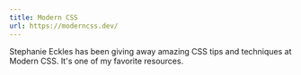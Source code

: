 ```yaml
---
title: Modern CSS
url: https://moderncss.dev/
---
```


Stephanie Eckles has been giving away amazing CSS tips and techniques at Modern CSS. It's one of my favorite resources.